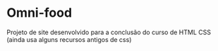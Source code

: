 # Omni-food

Projeto de site desenvolvido para a conclusão do curso de HTML CSS (ainda usa alguns recursos antigos de css)